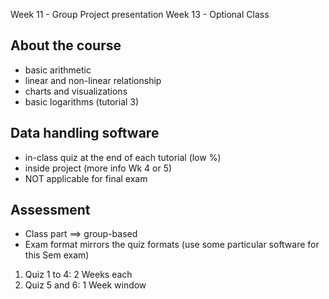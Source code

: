 Week 11 - Group Project presentation
Week 13 - Optional Class

## About the course
- basic arithmetic
- linear and non-linear relationship
- charts and visualizations
- basic logarithms (tutorial 3)

## Data handling software
- in-class quiz at the end of each tutorial (low %)
- inside project (more info Wk 4 or 5)
- NOT applicable for final exam

## Assessment
- Class part $\implies$ group-based
- Exam format mirrors the quiz formats  (use some particular software for this Sem exam)

1. Quiz 1 to 4: 2 Weeks each
2. Quiz 5 and 6: 1 Week window


